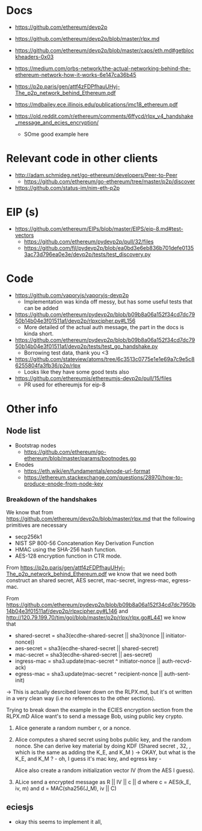 
# Docs
- https://github.com/ethereum/devp2p
- https://github.com/ethereum/devp2p/blob/master/rlpx.md
- https://github.com/ethereum/devp2p/blob/master/caps/eth.md#getblockheaders-0x03

- https://medium.com/orbs-network/the-actual-networking-behind-the-ethereum-network-how-it-works-6e147ca36b45
- https://p2p.paris/gen/attf4zFDPfhauUHyj-The_p2p_network_behind_Ethereum.pdf
- https://mdbailey.ece.illinois.edu/publications/imc18_ethereum.pdf
- https://old.reddit.com/r/ethereum/comments/6ffycd/rlpx_v4_handshake_message_and_ecies_encryption/
    - SOme good example here

# Relevant code in other clients
- http://adam.schmideg.net/go-ethereum/developers/Peer-to-Peer
    - https://github.com/ethereum/go-ethereum/tree/master/p2p/discover
- https://github.com/status-im/nim-eth-p2p


# EIP (s)
- https://github.com/ethereum/EIPs/blob/master/EIPS/eip-8.md#test-vectors
    - https://github.com/ethereum/pydevp2p/pull/32/files
    - https://github.com/fjl/pydevp2p/blob/ea0bd3e6eb836b701defe01353ac73d796ea0e3e/devp2p/tests/test_discovery.py

# Code 
- https://github.com/vaporyjs/vaporyjs-devp2p
    - Implementation was kinda off messy, but has some useful tests that can be added
- https://github.com/ethereum/pydevp2p/blob/b09b8a06a152f34cd7dc7950b14b04e3f01511af/devp2p/rlpxcipher.py#L156
    - More detailed of the actual auth message, the part in the docs is kinda short.
- https://github.com/ethereum/pydevp2p/blob/b09b8a06a152f34cd7dc7950b14b04e3f01511af/devp2p/tests/test_go_handshake.py
    - Borrowing test data, thank you <3
- https://github.com/stateview/atoms/tree/6c3513c0775e1e1e69a7c9e5c86255804fa3fb36/p2p/rlpx
    - Looks like they have some good tests also
- https://github.com/ethereumjs/ethereumjs-devp2p/pull/15/files
    - PR used for ethereumjs for eip-8
    


# Other info
## Node list
- Bootstrap nodes
    - https://github.com/ethereum/go-ethereum/blob/master/params/bootnodes.go
- Enodes
    - https://eth.wiki/en/fundamentals/enode-url-format
    - https://ethereum.stackexchange.com/questions/28970/how-to-produce-enode-from-node-key



### Breakdown of the handshakes
We know that from https://github.com/ethereum/devp2p/blob/master/rlpx.md that the following primitives are necessary
- secp256k1
- NIST SP 800-56 Concatenation Key Derivation Function
- HMAC using the SHA-256 hash function.
- AES-128 encryption function in CTR mode.

From https://p2p.paris/gen/attf4zFDPfhauUHyj-The_p2p_network_behind_Ethereum.pdf we know that we need both construct an shared secret, AES secret, mac-secret, ingress-mac, egress-mac.

From  https://github.com/ethereum/pydevp2p/blob/b09b8a06a152f34cd7dc7950b14b04e3f01511af/devp2p/rlpxcipher.py#L146 and http://120.79.199.70/tim/gol/blob/master/p2p/rlpx/rlpx.go#L441 we know that
- shared-secret = sha3(ecdhe-shared-secret || sha3(nonce || initiator-nonce))
- aes-secret = sha3(ecdhe-shared-secret || shared-secret)
- mac-secret = sha3(ecdhe-shared-secret || aes-secret)
- ingress-mac = sha3.update(mac-secret ^ initiator-nonce || auth-recvd-ack)
- egress-mac = sha3.update(mac-secret ^ recipient-nonce || auth-sent-init)

-> This is actually desrcibed lower down on the RLPX.md, but it's ot written in a very clean way (i.e no references to the other sections).

Trying to break down the example in the ECIES encryption section from the RLPX.mD
Alice want's to send a message Bob, using public key crypto.

1. Alice generate a random number r, or a nonce.
2. 
    Alice computes a shared secret using bobs public key, and the random nonce.
    She can derive key material by doing KDF (Shared secret , 32, , which is the same as adding the K_E, and K_M ) -> OKAY, but what is the K_E, and K_M ? 
        - oh, I guess it's mac key, and egress key 
        - 
            
    Alice also create a random initialization vector IV (from the AES I guess).
3. ALice send a encrypted message as R || IV || c || d where c = AES(k_E, iv, m) and d = MAC(sha256(J_M), iv || C)


## eciesjs
- okay this seems to implement it all, 
